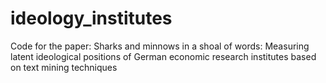 # ideology_institutes
Code for the paper:  Sharks and minnows in a shoal of words: Measuring latent ideological positions of German economic research institutes based on text mining techniques
